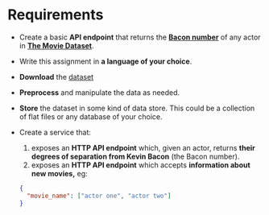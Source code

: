 # Requirements

- Create a basic **API endpoint** that returns the **[Bacon number](https://en.wikipedia.org/wiki/Six_Degrees_of_Kevin_Bacon)** of any actor in [**The Movie Dataset**](https://www.kaggle.com/rounakbanik/the-movies-dataset).
- Write this assignment in **a language of your choice**.
- **Download** the [dataset](https://www.kaggle.com/rounakbanik/the-movies-dataset)
- **Preprocess** and manipulate the data as needed.
- **Store** the dataset in some kind of data store. This could be a collection of flat files or any database of your choice.
- Create a service that:

  1. exposes an **HTTP API endpoint** which, given an actor, returns **their degrees of separation from Kevin Bacon** (the Bacon number).
  2. exposes an **HTTP API endpoint** which accepts **information about new movies,** eg:

  ```json
  {
    "movie_name": ["actor one", "actor two"]
  }
  ```

